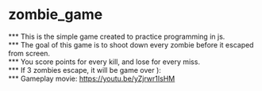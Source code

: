 # zombie_game

*** This is the simple game created to practice programming in js.    
*** The goal of this game is to shoot down every zombie before it escaped from screen.    
*** You score points for every kill, and lose for every miss.   
*** If 3 zombies escape, it will be game over ):    
*** Gameplay movie: https://youtu.be/yZjrwr1IsHM    
